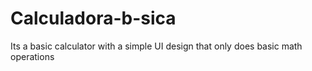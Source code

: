 # Calculadora-b-sica
Its a basic calculator with a simple UI design that only does basic math operations
